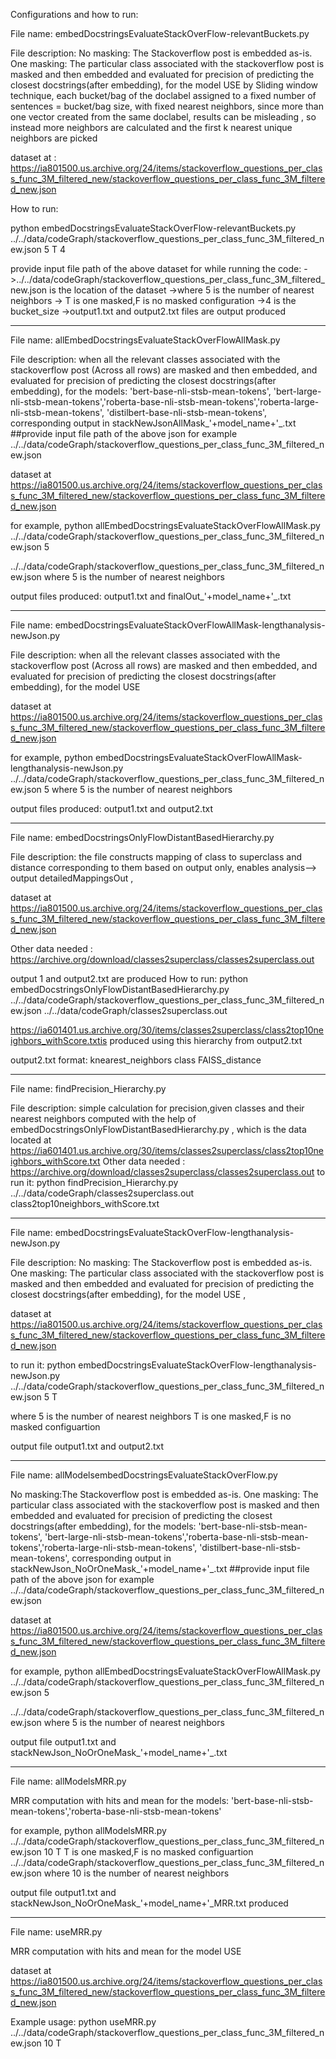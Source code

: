 
Configurations and how to run:

File name: embedDocstringsEvaluateStackOverFlow-relevantBuckets.py 


File description:
No masking: The Stackoverflow post is embedded as-is. One masking: The particular class associated with the stackoverflow post is masked and then embedded and evaluated for precision of predicting the closest docstrings(after embedding), for the model USE by Sliding window technique,  each bucket/bag of the doclabel assigned  to a fixed number of sentences = bucket/bag size, with fixed nearest neighbors, since more than one vector created from the same doclabel, results can be misleading , so instead more neighbors are calculated and the first k nearest  unique neighbors are picked


dataset at : https://ia801500.us.archive.org/24/items/stackoverflow_questions_per_class_func_3M_filtered_new/stackoverflow_questions_per_class_func_3M_filtered_new.json 

How to run:

python embedDocstringsEvaluateStackOverFlow-relevantBuckets.py ../../data/codeGraph/stackoverflow_questions_per_class_func_3M_filtered_new.json 5 T 4


provide input file path of the above dataset for  while running the code: 
->../../data/codeGraph/stackoverflow_questions_per_class_func_3M_filtered_new.json  is the location of the dataset
->where 5 is the number of nearest neighbors
-> T is one masked,F is no masked configuration
->4 is the bucket_size
->output1.txt and output2.txt files are output produced

-----------------------------------------------------------------------------------------------------------------------------------------------------


File name: allEmbedDocstringsEvaluateStackOverFlowAllMask.py


File description:
when all the relevant classes associated with the stackoverflow post (Across all rows) are masked and then embedded, and evaluated for precision of predicting the closest docstrings(after embedding), for the models:  'bert-base-nli-stsb-mean-tokens', 'bert-large-nli-stsb-mean-tokens','roberta-base-nli-stsb-mean-tokens','roberta-large-nli-stsb-mean-tokens', 'distilbert-base-nli-stsb-mean-tokens', corresponding output in stackNewJsonAllMask_'+model_name+'_.txt  
##provide input file path of the above json for example ../../data/codeGraph/stackoverflow_questions_per_class_func_3M_filtered_new.json

 dataset at https://ia801500.us.archive.org/24/items/stackoverflow_questions_per_class_func_3M_filtered_new/stackoverflow_questions_per_class_func_3M_filtered_new.json 


for example, python allEmbedDocstringsEvaluateStackOverFlowAllMask.py ../../data/codeGraph/stackoverflow_questions_per_class_func_3M_filtered_new.json 5

../../data/codeGraph/stackoverflow_questions_per_class_func_3M_filtered_new.json 
where 5 is the number of nearest neighbors

output files produced: output1.txt and  finalOut_'+model_name+'_.txt

-----------------------------------------------------------------------------------------------------------------------------------------------------

File name: embedDocstringsEvaluateStackOverFlowAllMask-lengthanalysis-newJson.py


File description:
when all the relevant classes associated with the stackoverflow post (Across all rows) are masked and then embedded, and evaluated for precision of predicting the closest docstrings(after embedding), for the model USE

 dataset at https://ia801500.us.archive.org/24/items/stackoverflow_questions_per_class_func_3M_filtered_new/stackoverflow_questions_per_class_func_3M_filtered_new.json 


for example, python embedDocstringsEvaluateStackOverFlowAllMask-lengthanalysis-newJson.py ../../data/codeGraph/stackoverflow_questions_per_class_func_3M_filtered_new.json 5
where 5 is the number of nearest neighbors


output files produced: output1.txt and  output2.txt

-----------------------------------------------------------------------------------------------------------------------------------------------------

File name: embedDocstringsOnlyFlowDistantBasedHierarchy.py

File description:
the file constructs mapping of class to superclass and distance corresponding to them based on output only, enables analysis--> output detailedMappingsOut ,

dataset at https://ia801500.us.archive.org/24/items/stackoverflow_questions_per_class_func_3M_filtered_new/stackoverflow_questions_per_class_func_3M_filtered_new.json 

Other data needed : https://archive.org/download/classes2superclass/classes2superclass.out

output 1 and output2.txt are produced
How to run: python embedDocstringsOnlyFlowDistantBasedHierarchy.py ../../data/codeGraph/stackoverflow_questions_per_class_func_3M_filtered_new.json ../../data/codeGraph/classes2superclass.out 

https://ia601401.us.archive.org/30/items/classes2superclass/class2top10neighbors_withScore.txtis produced using this hierarchy from output2.txt 

output2.txt format: knearest_neighbors class FAISS_distance


-----------------------------------------------------------------------------------------------------------------------------------------------------

File name: findPrecision_Hierarchy.py

File description:
simple calculation for precision,given classes and their nearest neighbors computed with the help of embedDocstringsOnlyFlowDistantBasedHierarchy.py ,
which is the data located at https://ia601401.us.archive.org/30/items/classes2superclass/class2top10neighbors_withScore.txt
Other data needed : https://archive.org/download/classes2superclass/classes2superclass.out 
to run it: python findPrecision_Hierarchy.py  ../../data/codeGraph/classes2superclass.out class2top10neighbors_withScore.txt

-----------------------------------------------------------------------------------------------------------------------------------------------------
File name: embedDocstringsEvaluateStackOverFlow-lengthanalysis-newJson.py

File description:
No masking: The Stackoverflow post is embedded as-is. One masking: The particular class associated with the stackoverflow post is masked and then embedded and evaluated for precision of predicting the closest docstrings(after embedding), for the model USE ,

 dataset at https://ia801500.us.archive.org/24/items/stackoverflow_questions_per_class_func_3M_filtered_new/stackoverflow_questions_per_class_func_3M_filtered_new.json 


to run it: python embedDocstringsEvaluateStackOverFlow-lengthanalysis-newJson.py ../../data/codeGraph/stackoverflow_questions_per_class_func_3M_filtered_new.json 5 T

where 5 is the number of nearest neighbors
T is one masked,F is no masked configuartion

output file output1.txt and output2.txt

-----------------------------------------------------------------------------------------------------------------------------------------------------

File name: allModelsembedDocstringsEvaluateStackOverFlow.py 

 No masking:The Stackoverflow post is embedded as-is. One masking: The particular class associated with the stackoverflow post is masked and then embedded and evaluated for precision of predicting the closest docstrings(after embedding), for the models:  'bert-base-nli-stsb-mean-tokens', 'bert-large-nli-stsb-mean-tokens','roberta-base-nli-stsb-mean-tokens','roberta-large-nli-stsb-mean-tokens', 'distilbert-base-nli-stsb-mean-tokens', corresponding output in stackNewJson_NoOrOneMask_'+model_name+'_.txt
##provide input file path of the above json for example ../../data/codeGraph/stackoverflow_questions_per_class_func_3M_filtered_new.json

dataset at https://ia801500.us.archive.org/24/items/stackoverflow_questions_per_class_func_3M_filtered_new/stackoverflow_questions_per_class_func_3M_filtered_new.json

for example, python allEmbedDocstringsEvaluateStackOverFlowAllMask.py ../../data/codeGraph/stackoverflow_questions_per_class_func_3M_filtered_new.json 5

../../data/codeGraph/stackoverflow_questions_per_class_func_3M_filtered_new.json where 5 is the number of nearest neighbors

output file output1.txt and  stackNewJson_NoOrOneMask_'+model_name+'_.txt

-----------------------------------------------------------------------------------------------------------------------------------------------------
File name: allModelsMRR.py

MRR computation with hits and mean  for the models:  'bert-base-nli-stsb-mean-tokens','roberta-base-nli-stsb-mean-tokens' 

for example, python allModelsMRR.py ../../data/codeGraph/stackoverflow_questions_per_class_func_3M_filtered_new.json 10 T
T is one masked,F is no masked configuartion
../../data/codeGraph/stackoverflow_questions_per_class_func_3M_filtered_new.json where 10 is the number of nearest neighbors

output file output1.txt and  stackNewJson_NoOrOneMask_'+model_name+'_MRR.txt produced

-----------------------------------------------------------------------------------------------------------------------------------------------------
File name: useMRR.py

MRR computation with hits and mean  for the model USE


dataset at https://ia801500.us.archive.org/24/items/stackoverflow_questions_per_class_func_3M_filtered_new/stackoverflow_questions_per_class_func_3M_filtered_new.json 


Example usage: python useMRR.py ../../data/codeGraph/stackoverflow_questions_per_class_func_3M_filtered_new.json 10 T
